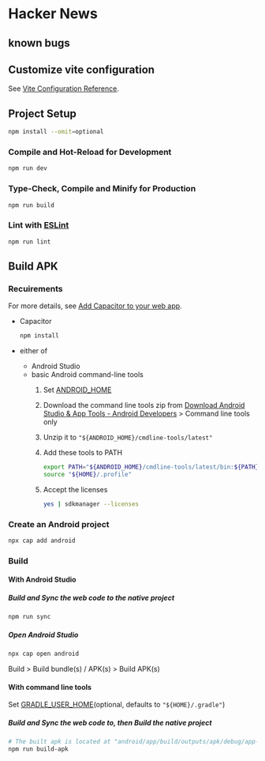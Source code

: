 # Hacker News 

## known bugs

## Customize vite configuration

See [Vite Configuration Reference](https://vitejs.dev/config/).

## Project Setup

```sh
npm install --omit=optional
```

### Compile and Hot-Reload for Development

```sh
npm run dev
```

### Type-Check, Compile and Minify for Production

```sh
npm run build
```

### Lint with [ESLint](https://eslint.org/)

```sh
npm run lint
```

## Build APK

### Recuirements

For more details, see [Add Capacitor to your web app](https://capacitorjs.com/docs/getting-started#add-capacitor-to-your-web-app).

- Capacitor

   ```sh
   npm install
   ```

- either of
  - Android Studio
  - basic Android command-line tools
    1. Set [ANDROID_HOME](https://developer.android.com/tools/variables#android_home)
    2. Download the command line tools zip from [Download Android Studio & App Tools - Android Developers](https://developer.android.com/studio) > Command line tools only
    3. Unzip it to `"${ANDROID_HOME}/cmdline-tools/latest"`
    4. Add these tools to PATH

        ```sh
        export PATH="${ANDROID_HOME}/cmdline-tools/latest/bin:${PATH}" >> "${HOME}/.profile"
        source "${HOME}/.profile"
        ```

    5. Accept the licenses

        ```sh
        yes | sdkmanager --licenses
        ```

### Create an Android project

```sh
npx cap add android
```

### Build

#### With Android Studio

##### Build and Sync the web code to the native project

```sh
npm run sync
```

##### Open Android Studio

```sh
npx cap open android
```

Build > Build bundle(s) / APK(s) > Build APK(s)  

#### With command line tools

Set [GRADLE_USER_HOME](https://docs.gradle.org/current/userguide/directory_layout.html#dir:gradle_user_home)(optional, defaults to `"${HOME}/.gradle"`)

##### Build and Sync the web code to, then Build the native project

```sh
# The built apk is located at "android/app/build/outputs/apk/debug/app-debug.apk"
npm run build-apk
```
